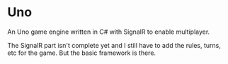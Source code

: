 Uno
===

An Uno game engine written in C# with SignalR to enable multiplayer.

The SignalR part isn't complete yet and I still have to add the rules, turns, etc for the game.  But the basic framework is there.
